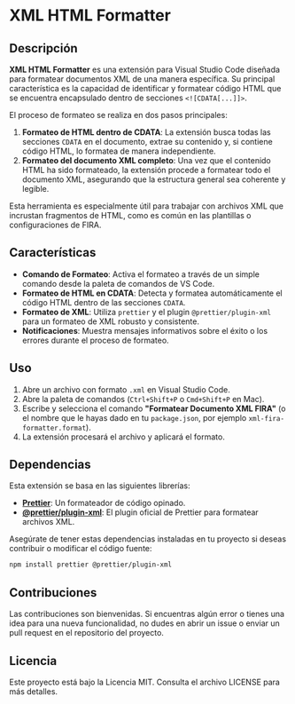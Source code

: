 # XML HTML Formatter

## Descripción

**XML HTML Formatter** es una extensión para Visual Studio Code diseñada para formatear documentos XML de una manera específica. Su principal característica es la capacidad de identificar y formatear código HTML que se encuentra encapsulado dentro de secciones `<![CDATA[...]]>`.

El proceso de formateo se realiza en dos pasos principales:
1.  **Formateo de HTML dentro de CDATA**: La extensión busca todas las secciones `CDATA` en el documento, extrae su contenido y, si contiene código HTML, lo formatea de manera independiente.
2.  **Formateo del documento XML completo**: Una vez que el contenido HTML ha sido formateado, la extensión procede a formatear todo el documento XML, asegurando que la estructura general sea coherente y legible.

Esta herramienta es especialmente útil para trabajar con archivos XML que incrustan fragmentos de HTML, como es común en las plantillas o configuraciones de FIRA.

## Características

*   **Comando de Formateo**: Activa el formateo a través de un simple comando desde la paleta de comandos de VS Code.
*   **Formateo de HTML en CDATA**: Detecta y formatea automáticamente el código HTML dentro de las secciones `CDATA`.
*   **Formateo de XML**: Utiliza `prettier` y el plugin `@prettier/plugin-xml` para un formateo de XML robusto y consistente.
*   **Notificaciones**: Muestra mensajes informativos sobre el éxito o los errores durante el proceso de formateo.

## Uso

1.  Abre un archivo con formato `.xml` en Visual Studio Code.
2.  Abre la paleta de comandos (`Ctrl+Shift+P` o `Cmd+Shift+P` en Mac).
3.  Escribe y selecciona el comando **"Formatear Documento XML FIRA"** (o el nombre que le hayas dado en tu `package.json`, por ejemplo `xml-fira-formatter.format`).
4.  La extensión procesará el archivo y aplicará el formato.

## Dependencias

Esta extensión se basa en las siguientes librerías:

*   [**Prettier**](https://prettier.io/): Un formateador de código opinado.
*   [**@prettier/plugin-xml**](https://github.com/prettier/plugin-xml): El plugin oficial de Prettier para formatear archivos XML.

Asegúrate de tener estas dependencias instaladas en tu proyecto si deseas contribuir o modificar el código fuente:
```bash
npm install prettier @prettier/plugin-xml
```


## Contribuciones
Las contribuciones son bienvenidas. Si encuentras algún error o tienes una idea para una nueva funcionalidad, no dudes en abrir un issue o enviar un pull request en el repositorio del proyecto.

## Licencia
Este proyecto está bajo la Licencia MIT. Consulta el archivo LICENSE para más detalles.